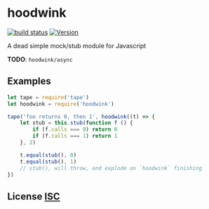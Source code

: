 # hoodwink

[![build status](https://secure.travis-ci.org/dcousens/hoodwink.png)](http://travis-ci.org/dcousens/hoodwink)
[![Version](http://img.shields.io/npm/v/hoodwink.svg)](https://www.npmjs.org/package/hoodwink)

A dead simple mock/stub module for Javascript

**TODO**: `hoodwink/async`

## Examples

``` javascript
let tape = require('tape')
let hoodwink = require('hoodwink')

tape('foo returns 0, then 1', hoodwink((t) => {
	let stub = this.stub(function f () {
		if (f.calls === 0) return 0
		if (f.calls === 1) return 1
	}, 2)

	t.equal(stub(), 0)
	t.equal(stub(), 1)
	// stub(), will throw, and explode on `hoodwink` finishing
})
```

## License [ISC](LICENSE)
